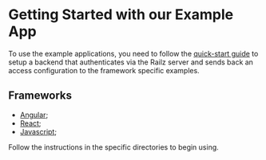 # Getting Started with our Example App

To use the example applications, you need to follow the [quick-start guide](https://docs.railz.ai/docs/visualization-sdk-quickstart) to setup a backend that authenticates via the Railz server and sends back an access configuration to the framework specific examples.

## Frameworks

- [Angular](./angular);
- [React](./react);
- [Javascript](./javascript);

Follow the instructions in the specific directories to begin using.
